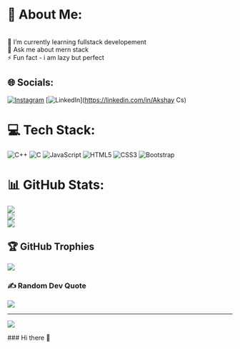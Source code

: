 # 💫 About Me:
<br>🌱 I’m currently learning fullstack developement<br>💬 Ask me about mern stack<br>⚡ Fun fact - i am lazy but perfect


## 🌐 Socials:
[![Instagram](https://img.shields.io/badge/Instagram-%23E4405F.svg?logo=Instagram&logoColor=white)](https://instagram.com/a__c_s) [![LinkedIn](https://img.shields.io/badge/LinkedIn-%230077B5.svg?logo=linkedin&logoColor=white)](https://linkedin.com/in/Akshay Cs) 

# 💻 Tech Stack:
![C++](https://img.shields.io/badge/c++-%2300599C.svg?style=for-the-badge&logo=c%2B%2B&logoColor=white) ![C](https://img.shields.io/badge/c-%2300599C.svg?style=for-the-badge&logo=c&logoColor=white) ![JavaScript](https://img.shields.io/badge/javascript-%23323330.svg?style=for-the-badge&logo=javascript&logoColor=%23F7DF1E) ![HTML5](https://img.shields.io/badge/html5-%23E34F26.svg?style=for-the-badge&logo=html5&logoColor=white) ![CSS3](https://img.shields.io/badge/css3-%231572B6.svg?style=for-the-badge&logo=css3&logoColor=white) ![Bootstrap](https://img.shields.io/badge/bootstrap-%238511FA.svg?style=for-the-badge&logo=bootstrap&logoColor=white)
# 📊 GitHub Stats:
![](https://github-readme-stats.vercel.app/api?username=akshaycs435&theme=vue&hide_border=true&include_all_commits=true&count_private=true)<br/>
![](https://github-readme-streak-stats.herokuapp.com/?user=akshaycs435&theme=vue&hide_border=true)<br/>
![](https://github-readme-stats.vercel.app/api/top-langs/?username=akshaycs435&theme=vue&hide_border=true&include_all_commits=true&count_private=true&layout=compact)

## 🏆 GitHub Trophies
![](https://github-profile-trophy.vercel.app/?username=akshaycs435&theme=radical&no-frame=false&no-bg=true&margin-w=4)

### ✍️ Random Dev Quote
![](https://quotes-github-readme.vercel.app/api?type=horizontal&theme=radical)



---
[![](https://visitcount.itsvg.in/api?id=akshaycs435&icon=0&color=0)](https://visitcount.itsvg.in)

<!-- Proudly created with GPRM ( https://gprm.itsvg.in ) -->### Hi there 👋

<!--
**akshaycs435/akshaycs435** is a ✨ _special_ ✨ repository because its `README.md` (this file) appears on your GitHub profile.

Here are some ideas to get you started:

- 🔭 I’m currently working on ...
- 🌱 I’m currently learning ...
- 👯 I’m looking to collaborate on ...
- 🤔 I’m looking for help with ...
- 💬 Ask me about ...
- 📫 How to reach me: ...
- 😄 Pronouns: ...
- ⚡ Fun fact: ...
-->
